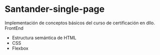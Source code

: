 # Santander-single-page

Implementación de conceptos básicos del curso de certificación en dllo. FrontEnd

* Estructura semántica de HTML
* CSS
* Flexbox
